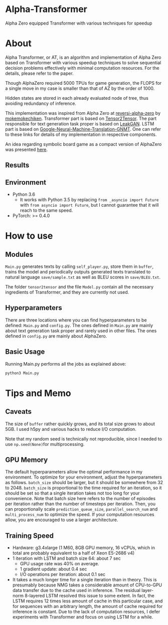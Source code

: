 # Alpha-Transformer
Alpha Zero equipped Transformer with various techniques for speedup

About
=====

Alpha Transformer, or AT, is an algorithm and implementation of Alpha Zero based on Transformer with various speedup techniques to solve sequential decision problems effectively with minimal computation resources. For the details, please refer to the paper. 

Though AlphaZero required 5000 TPUs for game generation, the FLOPS for a single move in my case is smaller than that of AZ by the order of 1000. 

Hidden states are stored in each already evaluated node of tree, thus avoiding redundancy of inference. 

This implementation was inspired from Alpha Zero at [reversi-alpha-zero](https://github.com/mokemokechicken/reversi-alpha-zero) by [mokemokechiken](https://github.com/mokemokechicken/). Transformer part is based on [Tensor2Tensor](https://github.com/tensorflow/tensor2tensor). The part responsible for text generation task proper is based on [LeakGAN](https://github.com/CR-Gjx/LeakGAN/). LSTM part is based on [Google-Neural-Machine-Translation-GNMT](https://github.com/shawnxu1318/Google-Neural-Machine-Translation-GNMT). One can refer to these links for details of my implementation in respective components. 

An idea regarding symbolic board game as a compact version of AlphaZero was presented [here](https://github.com/mokemokechicken/reversi-alpha-zero/issues/50). 

Results
-----------



Environment
-----------

* Python 3.6 
  * It works with Python 3.5 by replacing `from _asyncio import Future` with `from asyncio import Future`, but I cannot guarantee that it will reach to the same speed. 
* PyTorch: >= 0.4.0
  
How to use
==========
Modules
-------
`Main.py` generates texts by calling `self_player.py`, store them in `buffer`, trains the model and periodically outputs generated texts translated to natural language `save/sample.txt` as well as BLEU scores in `save/BLEU.txt`. 

The folder `tensor2tensor` and the file `Model.py` contain all the necessary ingredients of Transformer, and they are currently not used. 

Hyperparameters
--------------
There are three locations where you can find hyperparameters to be defined: `Main.py` and `config.py`. The ones defined in `Main.py` are mainly about text generation task proper and rarely used in other files. The ones defined in `config.py` are mainly about AlphaZero. 

Basic Usage
------------
Running Main.py performs all the jobs as explained above: 

```bash
python3 Main.py
```
Tips and Memo
====

Caveats
----------
The size of `buffer` rather quickly grows, and its total size grows to about 5GB. I used h5py and various hacks to reduce I/O computation.

Note that my random seed is technically not reproducible, since I needed to use `np.seed(None)`for multiprocessing.

GPU Memory
----------
The default hyperparameters allow the optimal performance in my environment. To optimize for your environment, adjust the hyperparameters as follows. `batch_size` should be larger, but it should be somewhere from 32 to 2048. `batch_size` is proportional to the time required for an iteration, so it should be set so that a single iteration takes not too long for your convenience. Note that batch size here refers to the number of episodes per iteration rather than the number of timesteps per iteration. Then, you can proportionally scale `prediction_queue_size`, `parallel_search_num` and `multi_process_num` to optimize the speed. If your computation resources allow, you are encouraged to use a larger architecture. 

Training Speed
------
* Hardware: g3.4xlarge (1 M60, 8GB GPU memory, 16 vCPUs, which in total are probably equivalent to a half of Xeon E5-2686 v4) 
* 1 iteration with LSTM and batch size 64: about 7 sec
  * GPU usage rate was 40% on average. 
  * 1 gradient update: about 0.4 sec
  * I/O operations per iteration: about 0.1 sec
* It takes a much longer time for a single iteration than in theory. This is presumably because NMG takes a considerable amount of CPU-to-GPU data transfer due to the cache used in inference. The residual layer-norm 8-layered LSTM resolved this issue to some extent. In fact, the LSTM requires 12 times less amount of cache in this particular case, and for sequences with an arbitrary length, the amount of cache required for inference is constant. Due to the lack of computation resources, I defer experiments with Transformer and focus on using LSTM for a while. 
